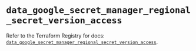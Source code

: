 # `data_google_secret_manager_regional_secret_version_access`

Refer to the Terraform Registry for docs: [`data_google_secret_manager_regional_secret_version_access`](https://registry.terraform.io/providers/hashicorp/google-beta/6.6.0/docs/data-sources/google_secret_manager_regional_secret_version_access).
